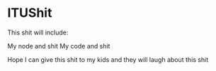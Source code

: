 # ITUShit

This shit will include:

My node and shit
My code and shit

Hope I can give this shit to my kids and they will laugh about this shit
